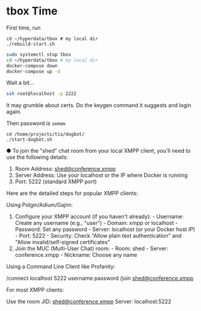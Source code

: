 # tbox Time

First time, run
```
cd ~/hyperdata/tbox # my local dir
./rebuild-start.sh
```

```sh
sudo systemctl stop tbox
cd ~/hyperdata/tbox # my local dir
docker-compose down
docker-compose up -d
```
Wait a bit...
```sh
ssh root@localhost -p 2222
```
It may grumble about certs. Do the keygen command it suggests and login again.

Then password is `semem`

```
cd /home/projects/tia/dogbot/
./start-dogbot.sh
```

● To join the "shed" chat room from your local XMPP client, you'll need to use the following details:

  1. Room Address: shed@conference.xmpp
  2. Server Address: Use your localhost or the IP where Docker is running
  3. Port: 5222 (standard XMPP port)

  Here are the detailed steps for popular XMPP clients:

  Using Pidgin/Adium/Gajim:

  1. Configure your XMPP account (if you haven't already):
    - Username: Create any username (e.g., "user")
    - Domain: xmpp or localhost
    - Password: Set any password
    - Server: localhost (or your Docker host IP)
    - Port: 5222
    - Security: Check "Allow plain text authentication" and "Allow invalid/self-signed certificates"
  2. Join the MUC (Multi-User Chat) room:
    - Room: shed
    - Server: conference.xmpp
    - Nickname: Choose any name

  Using a Command Line Client like Profanity:

  /connect localhost 5222 username password
  /join shed@conference.xmpp

  For most XMPP clients:

  Use the room JID: shed@conference.xmpp
  Server: localhost:5222
